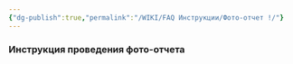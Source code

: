 ```yaml
---
{"dg-publish":true,"permalink":"/WIKI/FAQ Инструкции/Фото-отчет !/"}
---
```


### Инструкция проведения фото-отчета
